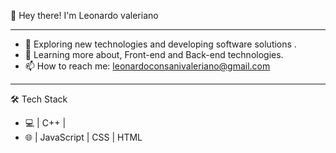 👋 Hey there! I'm Leonardo valeriano
______________________________________________
- 👀 Exploring new technologies and developing software solutions .
- 🌱 Learning more about, Front-end and Back-end technologies.  
- 📫 How to reach me: leonardoconsanivaleriano@gmail.com
______________________________________________

🛠 Tech Stack

- 💻   | C++ | 
- 🌐   | JavaScript | CSS | HTML  


<!---
Leonardocvaleriano/Leonardocvaleriano is a ✨ special ✨ repository because its `README.md` (this file) appears on your GitHub profile.
You can click the Preview link to take a look at your changes.
--->
